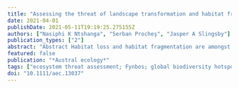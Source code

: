 ```yaml
---
title: "Assessing the threat of landscape transformation and habitat fragmentation in a global biodiversity hotspot"
date: 2021-04-01
publishDate: 2021-05-11T19:19:25.275155Z
authors: ["Nasiphi K Ntshanga", "Serban Procheş", "Jasper A Slingsby"]
publication_types: ["2"]
abstract: "Abstract Habitat loss and habitat fragmentation are amongst the major drivers of biodiversity loss globally. Although habitat fragmentation poses additional threats to biodiversity beyond habitat loss alone, the IUCN?s Red List of Ecosystems (RLE) does not provide guidance on how to assess these threats. This study develops an approach for incorporating habitat fragmentation into the RLE threat assessment and investigates additional insights such an analysis could provide beyond the analysis of distribution trends. This is achieved by quantifying RLE criteria A and B (distribution reduction, restricted distribution and decline) and comparing outcomes with indices of habitat fragmentation (core area, Largest Patch Index, Patch Cohesion Index and Aggregation Index) in the Cape Floristic Region of South Africa. Results revealed that much of the Cape Floristic Region is severely threatened by both landscape transformation and habitat fragmentation, but that treating the habitat fragmentation indices as additional RLE criteria did not alter the ecosystem threat assessment outcomes. Whilst this suggests that the existing RLE criteria implicitly account for habitat fragmentation, the relationship between fragmentation indices and RLE criteria were weak and highly variable in some cases, indicating that the RLE criteria alone do not sufficiently account for the threat of habitat fragmentation. Supplementing the RLE with habitat fragmentation measures highlights additional, unique information on threats to ecosystems. This simple approach has the potential to assist in setting conservation priorities and management goals, particularly in fragmented ecosystems."
featured: false
publication: "*Austral ecology*"
tags: ["ecosystem threat assessment; Fynbos; global biodiversity hotspot; habitat fragmentation; IUCN Red List of Ecosystems; landscape transformation"]
doi: "10.1111/aec.13037"
---
```


